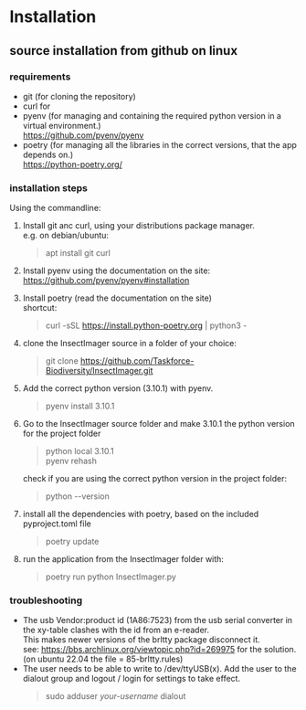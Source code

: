 # Installation

## source installation from github on linux 

### requirements
- git (for cloning the repository)
- curl for 
- pyenv (for managing and containing the required python version in a virtual environment.)  
  https://github.com/pyenv/pyenv
- poetry (for managing all the libraries in the correct versions, that the app depends on.)  
  https://python-poetry.org/

### installation steps
Using the commandline:
1) Install git anc curl, using your distributions package manager.  
   e.g. on debian/ubuntu:
   > apt install git curl
2) Install pyenv using the documentation on the site:  
   https://github.com/pyenv/pyenv#installation
  

3) Install poetry (read the documentation on the site)  
   shortcut: 
   > curl -sSL https://install.python-poetry.org | python3 -
4) clone the InsectImager source in a folder of your choice:
   > git clone https://github.com/Taskforce-Biodiversity/InsectImager.git
5) Add the correct python version (3.10.1) with pyenv.
   > pyenv install 3.10.1
6) Go to the InsectImager source folder and make 3.10.1 the python version for the project folder
   > python local 3.10.1  
   > pyenv rehash  

   check if you are using the correct python version in the project folder:
   > python --version
7) install all the dependencies with poetry, based on the included pyproject.toml file
   > poetry update
8) run the application from the InsectImager folder with:
   > poetry run python InsectImager.py

### troubleshooting
- The usb Vendor:product id (1A86:7523) from the usb serial converter in the xy-table clashes with the id from an e-reader.  
This makes newer versions of the brltty package disconnect it.  
see: https://bbs.archlinux.org/viewtopic.php?id=269975 for the solution. (on ubuntu 22.04 the file = 85-brltty.rules)
- The user needs to be able to write to /dev/ttyUSB(x). Add the user to the dialout group and logout / login for settings to take effect.
  > sudo adduser *your-username* dialout
